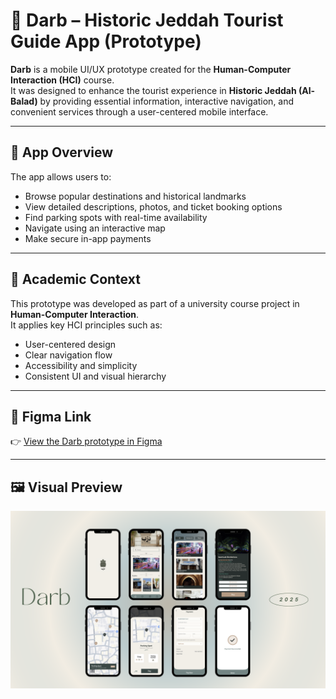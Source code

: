 # 🧭 Darb – Historic Jeddah Tourist Guide App (Prototype)

**Darb** is a mobile UI/UX prototype created for the **Human-Computer Interaction (HCI)** course.  
It was designed to enhance the tourist experience in **Historic Jeddah (Al-Balad)** by providing essential information, interactive navigation, and convenient services through a user-centered mobile interface.

---

## 📱 App Overview

The app allows users to:
- Browse popular destinations and historical landmarks
- View detailed descriptions, photos, and ticket booking options
- Find parking spots with real-time availability
- Navigate using an interactive map
- Make secure in-app payments

---

## 🎯 Academic Context

This prototype was developed as part of a university course project in **Human-Computer Interaction**.  
It applies key HCI principles such as:
- User-centered design
- Clear navigation flow
- Accessibility and simplicity
- Consistent UI and visual hierarchy

---

## 🔗 Figma Link

👉 [View the Darb prototype in Figma](https://www.figma.com/design/RhNLiDniTUDymlo4KRJrg0/Darb-final?node-id=0-1&t=w14mlOtAng6wLnh5-1)

---

## 🖼️ Visual Preview

![Darb Preview](Darb_view.png)
